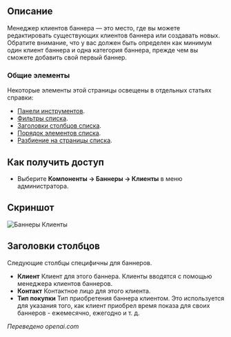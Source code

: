 <!-- Filename: Help4.x:Banners:_Clients / Display title: Баннеры: Клиенты -->

## Описание

Менеджер клиентов баннера — это место, где вы можете редактировать существующих клиентов баннера или создавать новых. Обратите внимание, что у вас должен быть определен как минимум один клиент баннера и одна категория баннера, прежде чем вы сможете добавить свой первый баннер.

### Общие элементы

Некоторые элементы этой страницы освещены в отдельных статьях справки:

* [Панели инструментов](jdocmanual?article=help/common-elements/toolbars).
* [Фильтры списка](jdocmanual?article=help/common-elements/list-filters).
* [Заголовки столбцов списка](jdocmanual?article=help/common-elements/list-column-headers).
* [Порядок элементов списка](jdocmanual?article=help/common-elements/list-ordering).
* [Разбиение на страницы списка](jdocmanual?article=help/common-elements/list-pagination).

## Как получить доступ

- Выберите **Компоненты → Баннеры → Клиенты** в меню администратора.

## Скриншот

![Баннеры Клиенты](../../../ru/images/banners/banners-clients-list.png)

## Заголовки столбцов

Следующие столбцы специфичны для баннеров.

- **Клиент** Клиент для этого баннера. Клиенты вводятся с
  помощью менеджера клиентов баннеров.
- **Контакт** Контактное лицо для этого клиента.
- **Тип покупки** Тип приобретения баннера клиентом. Это
  используется для указания того, как клиент приобрел время показа
  для своих баннеров - ежемесячно, ежегодно и т. д.

*Переведено openai.com*


